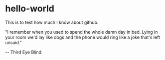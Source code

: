 # hello-world
This is to test how much I know about github.

"I remember when you used to spend 
the whole damn day in bed. 
Lying in your room we'd lay like dogs
and the phone would ring like a joke that's left unsaid."

-- Third Eye Blind
